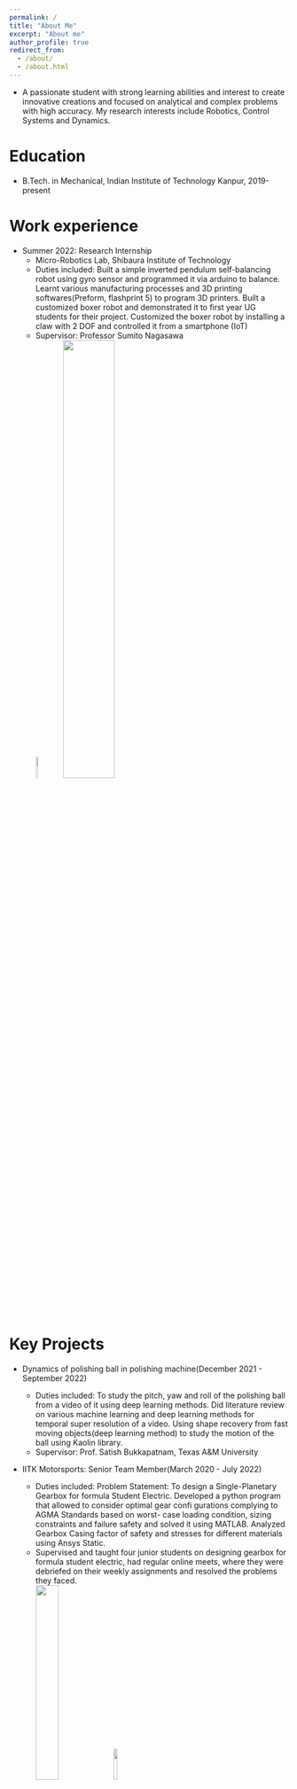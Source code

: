 ```yaml
---
permalink: /
title: "About Me"
excerpt: "About me"
author_profile: true
redirect_from: 
  - /about/
  - /about.html
---
```

* A passionate student with strong learning abilities and interest to create innovative creations and focused on analytical and complex problems with high accuracy. My research interests include Robotics, Control Systems and Dynamics.


Education
======
* B.Tech. in Mechanical, Indian Institute of Technology Kanpur, 2019-present

Work experience
======
* Summer 2022: Research Internship
  * Micro-Robotics Lab, Shibaura Institute of Technology
  * Duties included: Built a simple inverted pendulum self-balancing robot using gyro sensor and programmed it via arduino to balance. Learnt various manufacturing processes and 3D printing softwares(Preform, flashprint 5) to program 3D printers. Built a customized boxer robot and demonstrated it to first year UG students for their project. Customized the boxer robot by installing a claw with 2 DOF and controlled it from a smartphone (IoT)         
  * Supervisor: Professor Sumito Nagasawa
<br/> <img src="https://user-images.githubusercontent.com/108412495/209448647-89421b88-aa98-4f85-9394-5ca6ec0e8e76.jpg" width="10%" height="10%">  <img src="https://user-images.githubusercontent.com/108412495/209448934-3ec33d64-6b9d-404f-9b1d-ab7e524f39cf.jpg" width="45%" height="45%">
   



Key Projects
======
* Dynamics of polishing ball in polishing machine(December 2021 - September 2022)
  * Duties included: To study the pitch, yaw and roll of the polishing ball from a video of it using deep learning methods. Did literature review on various machine learning and deep learning methods for temporal super resolution of a video. Using shape recovery from fast moving objects(deep learning method) to study the motion of the ball using Kaolin library. 
  * Supervisor: Prof. Satish Bukkapatnam, Texas A&M University

* IITK Motorsports: Senior Team Member(March 2020 - July 2022)
  * Duties included: Problem Statement: To design a Single-Planetary Gearbox for formula Student Electric. Developed a python program that allowed to consider optimal gear confi gurations complying to AGMA Standards based on worst- case loading condition, sizing constraints and failure safety and solved it using MATLAB. Analyzed Gearbox Casing factor of safety and stresses for different materials using Ansys Static.
  * Supervised and taught four junior students on designing gearbox for formula student electric, had regular online meets, where they were debriefed on their weekly assignments and resolved the problems they faced.
<br/> <img src="https://user-images.githubusercontent.com/108412495/209448980-a84ec5d4-15f8-4e00-8236-7bc578d127c5.png" width="30%" height="30%">  <img src="https://user-images.githubusercontent.com/108412495/209449011-f2412d45-11ad-401d-a73c-b2b637379248.png" width="12%" height="12%">   
           
* Dynamic Vibrations(June 2021 - July 2021)
  * Duties included: Learned non-linear dynamic vibrations in 1 DOF system for spring- mass system and implemented the theory for pendulums. Learned various numerical computational methods(such as runge- kutta method) and phase plots for simple pendulum(with and without damping) and implemented them in MATLAB.
  * Supervisor: Prof. Suparno Mukhopadhyay, IIT Kanpur

* Wrist Watch(February 2021 - March 2021)
  * Course Project
  * Duties included: Designed and developed a detailed CAD model of wrist watch which is purely mechanical driven in Fusion360. Learned how the mainspring delivers energy to the gear train and how the escapement mechanism delivers the energy in increments for the working of a wrist watch and Animated the whole watch using only spring energy in Fusion360
 
  
A Little More About Me
======
* A few technical skills that I posses:
  * MATLAB
  * R
  * Python

* My extra cirrucular activities:
  * Served as NCC Cadet for an year at 2-UP-CTR division
  * Participated in IITK Freshers'19 in Photography club 
